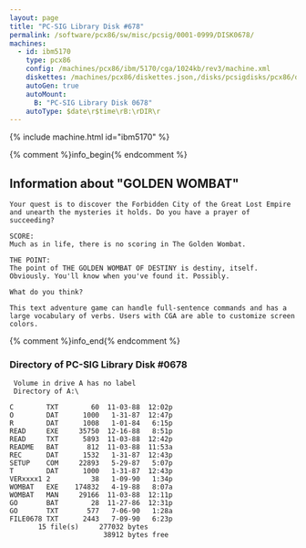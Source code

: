 ```yaml
---
layout: page
title: "PC-SIG Library Disk #678"
permalink: /software/pcx86/sw/misc/pcsig/0001-0999/DISK0678/
machines:
  - id: ibm5170
    type: pcx86
    config: /machines/pcx86/ibm/5170/cga/1024kb/rev3/machine.xml
    diskettes: /machines/pcx86/diskettes.json,/disks/pcsigdisks/pcx86/diskettes.json
    autoGen: true
    autoMount:
      B: "PC-SIG Library Disk 0678"
    autoType: $date\r$time\rB:\rDIR\r
---
```


{% include machine.html id="ibm5170" %}

{% comment %}info_begin{% endcomment %}

## Information about "GOLDEN WOMBAT"

    Your quest is to discover the Forbidden City of the Great Lost Empire
    and unearth the mysteries it holds. Do you have a prayer of succeeding?
    
    SCORE:
    Much as in life, there is no scoring in The Golden Wombat.
    
    THE POINT:
    The point of THE GOLDEN WOMBAT OF DESTINY is destiny, itself.
    Obviously. You'll know when you've found it. Possibly.
    
    What do you think?
    
    This text adventure game can handle full-sentence commands and has a
    large vocabulary of verbs. Users with CGA are able to customize screen
    colors.
{% comment %}info_end{% endcomment %}


### Directory of PC-SIG Library Disk #0678

     Volume in drive A has no label
     Directory of A:\

    C        TXT        60  11-03-88  12:02p
    O        DAT      1000   1-31-87  12:47p
    R        DAT      1008   1-01-84   6:15p
    READ     EXE     35750  12-16-88   8:51p
    READ     TXT      5893  11-03-88  12:42p
    README   BAT       812  11-03-88  11:53a
    REC      DAT      1532   1-31-87  12:43p
    SETUP    COM     22893   5-29-87   5:07p
    T        DAT      1000   1-31-87  12:43p
    VERxxxx1 2          38   1-09-90   1:34p
    WOMBAT   EXE    174832   4-19-88   8:07a
    WOMBAT   MAN     29166  11-03-88  12:11p
    GO       BAT        28  11-27-86  12:31p
    GO       TXT       577   7-06-90   1:28a
    FILE0678 TXT      2443   7-09-90   6:23p
           15 file(s)     277032 bytes
                           38912 bytes free
